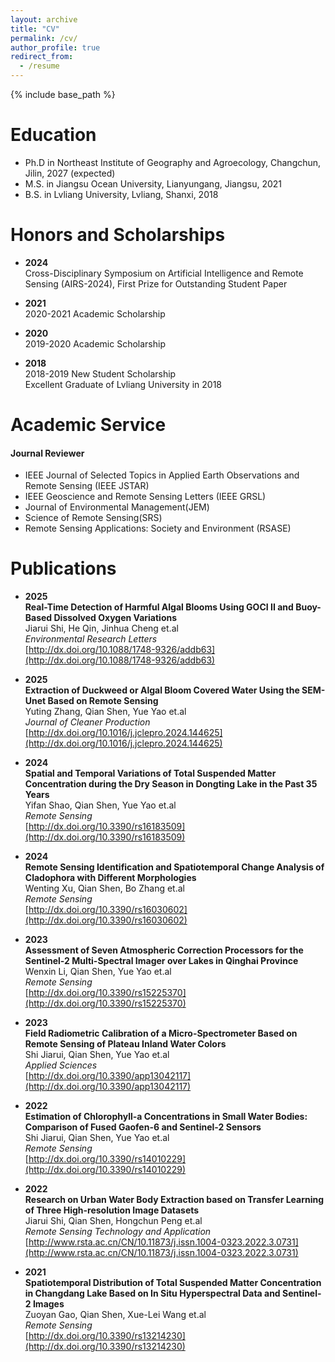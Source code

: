 ```yaml
---
layout: archive
title: "CV"
permalink: /cv/
author_profile: true
redirect_from:
  - /resume
---
```


{% include base_path %}

Education
======
* Ph.D in Northeast Institute of Geography and Agroecology, Changchun, Jilin, 2027 (expected)
* M.S. in Jiangsu Ocean University, Lianyungang, Jiangsu, 2021
* B.S. in Lvliang University, Lvliang, Shanxi, 2018

Honors and Scholarships
======
- **2024**  
  Cross-Disciplinary Symposium on Artificial Intelligence and Remote Sensing (AIRS-2024), First Prize for Outstanding Student Paper  

- **2021**  
  2020-2021 Academic Scholarship  

- **2020**  
  2019-2020 Academic Scholarship  

- **2018**  
  2018-2019 New Student Scholarship  
  Excellent Graduate of Lvliang University in 2018  
  
Academic Service
======
#### Journal Reviewer
* IEEE Journal of Selected Topics in Applied Earth Observations and Remote Sensing (IEEE JSTAR)
* IEEE Geoscience and Remote Sensing Letters (IEEE GRSL) 
* Journal of Environmental Management(JEM)
* Science of Remote Sensing(SRS)
* Remote Sensing Applications: Society and Environment (RSASE)
  
Publications
======
- **2025**  
  **Real-Time Detection of Harmful Algal Blooms Using GOCI II and Buoy-Based Dissolved Oxygen Variations**  
  Jiarui Shi, He Qin, Jinhua Cheng et.al  
  *Environmental Research Letters*   
  [http://dx.doi.org/10.1088/1748-9326/addb63](http://dx.doi.org/10.1088/1748-9326/addb63)
- **2025**  
  **Extraction of Duckweed or Algal Bloom Covered Water Using the SEM-Unet Based on Remote Sensing**  
  Yuting Zhang, Qian Shen, Yue Yao et.al  
  *Journal of Cleaner Production*  
  [http://dx.doi.org/10.1016/j.jclepro.2024.144625](http://dx.doi.org/10.1016/j.jclepro.2024.144625)  

- **2024**  
  **Spatial and Temporal Variations of Total Suspended Matter Concentration during the Dry Season in Dongting Lake in the Past 35 Years**  
  Yifan Shao, Qian Shen, Yue Yao et.al  
  *Remote Sensing*  
  [http://dx.doi.org/10.3390/rs16183509](http://dx.doi.org/10.3390/rs16183509)  

- **2024**  
  **Remote Sensing Identification and Spatiotemporal Change Analysis of Cladophora with Different Morphologies**  
  Wenting Xu, Qian Shen, Bo Zhang et.al  
  *Remote Sensing*  
  [http://dx.doi.org/10.3390/rs16030602](http://dx.doi.org/10.3390/rs16030602)  

- **2023**  
  **Assessment of Seven Atmospheric Correction Processors for the Sentinel-2 Multi-Spectral Imager over Lakes in Qinghai Province**  
  Wenxin Li, Qian Shen, Yue Yao et.al  
  *Remote Sensing*  
  [http://dx.doi.org/10.3390/rs15225370](http://dx.doi.org/10.3390/rs15225370)  

- **2023**  
  **Field Radiometric Calibration of a Micro-Spectrometer Based on Remote Sensing of Plateau Inland Water Colors**  
  Shi Jiarui, Qian Shen, Yue Yao et.al  
  *Applied Sciences*  
  [http://dx.doi.org/10.3390/app13042117](http://dx.doi.org/10.3390/app13042117)  

- **2022**  
  **Estimation of Chlorophyll-a Concentrations in Small Water Bodies: Comparison of Fused Gaofen-6 and Sentinel-2 Sensors**  
  Shi Jiarui, Qian Shen, Yue Yao et.al  
  *Remote Sensing*  
  [http://dx.doi.org/10.3390/rs14010229](http://dx.doi.org/10.3390/rs14010229)  

- **2022**  
  **Research on Urban Water Body Extraction based on Transfer Learning of Three High-resolution Image Datasets**  
  Jiarui Shi, Qian Shen, Hongchun Peng et.al  
  *Remote Sensing Technology and Application*  
  [http://www.rsta.ac.cn/CN/10.11873/j.issn.1004-0323.2022.3.0731](http://www.rsta.ac.cn/CN/10.11873/j.issn.1004-0323.2022.3.0731)  

- **2021**  
  **Spatiotemporal Distribution of Total Suspended Matter Concentration in Changdang Lake Based on In Situ Hyperspectral Data and Sentinel-2 Images**  
  Zuoyan Gao, Qian Shen, Xue-Lei Wang et.al  
  *Remote Sensing*  
  [http://dx.doi.org/10.3390/rs13214230](http://dx.doi.org/10.3390/rs13214230)  
